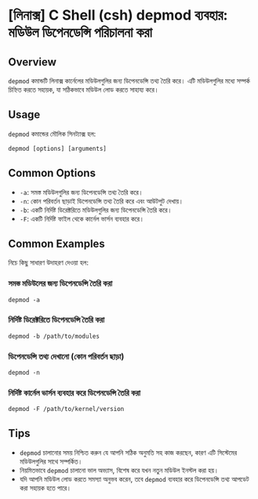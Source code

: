 # [লিনাক্স] C Shell (csh) depmod ব্যবহার: মডিউল ডিপেনডেন্সি পরিচালনা করা

## Overview
`depmod` কমান্ডটি লিনাক্স কার্নেলের মডিউলগুলির জন্য ডিপেনডেন্সি তথ্য তৈরি করে। এটি মডিউলগুলির মধ্যে সম্পর্ক চিহ্নিত করতে সহায়ক, যা সঠিকভাবে মডিউল লোড করতে সাহায্য করে।

## Usage
`depmod` কমান্ডের মৌলিক সিনট্যাক্স হল:

```csh
depmod [options] [arguments]
```

## Common Options
- `-a`: সমস্ত মডিউলগুলির জন্য ডিপেনডেন্সি তথ্য তৈরি করে।
- `-n`: কোন পরিবর্তন ছাড়াই ডিপেনডেন্সি তথ্য তৈরি করে এবং আউটপুট দেখায়।
- `-b`: একটি নির্দিষ্ট ডিরেক্টরিতে মডিউলগুলির জন্য ডিপেনডেন্সি তৈরি করে।
- `-F`: একটি নির্দিষ্ট ফাইল থেকে কার্নেল ভার্সন ব্যবহার করে।

## Common Examples
নিচে কিছু সাধারণ উদাহরণ দেওয়া হল:

### সমস্ত মডিউলের জন্য ডিপেনডেন্সি তৈরি করা
```csh
depmod -a
```

### নির্দিষ্ট ডিরেক্টরিতে ডিপেনডেন্সি তৈরি করা
```csh
depmod -b /path/to/modules
```

### ডিপেনডেন্সি তথ্য দেখানো (কোন পরিবর্তন ছাড়া)
```csh
depmod -n
```

### নির্দিষ্ট কার্নেল ভার্সন ব্যবহার করে ডিপেনডেন্সি তৈরি করা
```csh
depmod -F /path/to/kernel/version
```

## Tips
- `depmod` চালানোর সময় নিশ্চিত করুন যে আপনি সঠিক অনুমতি সহ কাজ করছেন, কারণ এটি সিস্টেমের মডিউলগুলির সাথে সম্পর্কিত।
- নিয়মিতভাবে `depmod` চালানো ভাল অভ্যাস, বিশেষ করে যখন নতুন মডিউল ইনস্টল করা হয়।
- যদি আপনি মডিউল লোড করতে সমস্যা অনুভব করেন, তবে `depmod` ব্যবহার করে ডিপেনডেন্সি তথ্য আপডেট করা সহায়ক হতে পারে।